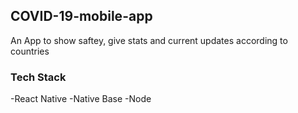 ## COVID-19-mobile-app
An App to show saftey, give stats and current updates according to countries 

### Tech Stack
-React Native
-Native Base
-Node


